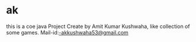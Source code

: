 # ak
this is a coe java Project Create by Amit Kumar Kushwaha, like collection of some games. Mail-id:-akkushwaha53@gmail.com
